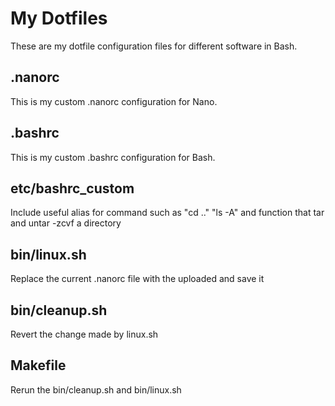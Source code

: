 # My Dotfiles
These are my dotfile configuration files for different software in Bash.
## .nanorc
This is my custom .nanorc configuration for Nano.
## .bashrc
This is my custom .bashrc configuration for Bash.
## etc/bashrc_custom
Include useful alias for command such as "cd .." "ls -A" and function that tar and untar -zcvf a directory
## bin/linux.sh
Replace the current .nanorc file with the uploaded and save it
## bin/cleanup.sh
Revert the change made by linux.sh
## Makefile
Rerun the bin/cleanup.sh and bin/linux.sh

